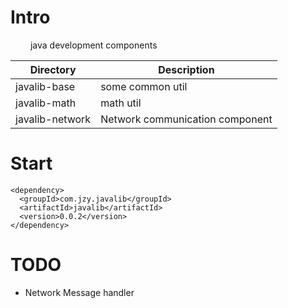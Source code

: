 # Intro
&emsp;&emsp; java development components

Directory	                |Description
--------------------------- |------------------------------              
javalib-base                | some common util
javalib-math                | math util
javalib-network             | Network communication component


# Start

    <dependency>
      <groupId>com.jzy.javalib</groupId>
      <artifactId>javalib</artifactId>
      <version>0.0.2</version>
    </dependency>

# TODO
* Network Message handler
